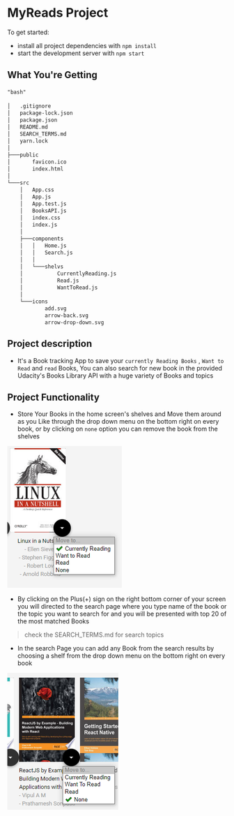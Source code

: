 # MyReads Project

To get started:

* install all project dependencies with `npm install`
* start the development server with `npm start`

## What You're Getting
```
"bash"

│   .gitignore
│   package-lock.json
│   package.json
│   README.md
│   SEARCH_TERMS.md
│   yarn.lock
│
├───public
│       favicon.ico
│       index.html
│
└───src
    │   App.css
    │   App.js
    │   App.test.js
    │   BooksAPI.js
    │   index.css
    │   index.js
    │
    ├───components
    │   │   Home.js
    │   │   Search.js
    │   │
    │   └───shelvs
    │           CurrentlyReading.js
    │           Read.js
    │           WantToRead.js
    │
    └───icons
            add.svg
            arrow-back.svg
            arrow-drop-down.svg
```
## Project description 

* It's a Book tracking App to save your `currently Reading Books` , `Want to Read` and `read` Books, You can also search for new book in the provided Udacity's Books Library API with a huge variety of Books and topics 

## Project Functionality

* Store Your Books in the home screen's shelves and Move them around as you Like through the drop down menu on the bottom right on every book, or by clicking on `none` option you can remove the book from the shelves

![dropDownMenu](dropDownMenu.png)

* By clicking on the Plus(+) sign on the right bottom corner of your screen you will directed to the search page where you type name of the book or the topic you want to search for and you will be presented with top 20 of the most matched Books
> check the SEARCH_TERMS.md for search topics

* In the search Page you can add any Book from the search results by choosing a shelf from the drop down menu on the bottom right on every book

![searchMenu](searchMenu.png)


